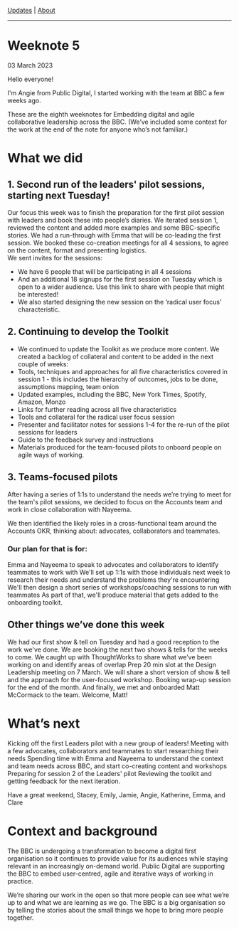 [Updates](/updates/index.html) | [About](/about/index.html)

----

# Weeknote 5
03 March 2023


Hello everyone!

I'm Angie from Public Digital, I started working with the team at BBC a few weeks ago. 

These are the eighth weeknotes for Embedding digital and agile collaborative leadership across the BBC. (We’ve included some context for the work at the end of the note for anyone who’s not familiar.)

# What we did

## 1. Second run of the leaders' pilot sessions, starting next Tuesday!

Our focus this week was to finish the preparation for the first pilot session with leaders and book these into people’s diaries.
We iterated session 1, reviewed the content and added more examples and some BBC-specific stories. 
We had a run-through with Emma that will be co-leading the first session. We booked these co-creation meetings for all 4 sessions, to agree on the content, format and presenting logistics.   
We sent invites for the sessions: 
- We have 6 people that will be participating in all 4 sessions
- And an additional 18 signups for the first session on Tuesday which is open to a wider audience. Use this link to share with people that might be interested!
- We also started designing the new session on the ‘radical user focus’ characteristic.

## 2. Continuing to develop the Toolkit 

- We continued to update the Toolkit as we produce more content. We created a backlog of collateral and content to be added in the next couple of weeks:
- Tools, techniques and approaches for all five characteristics covered in session 1 - this includes the hierarchy of outcomes, jobs to be done, assumptions mapping, team onion
- Updated examples, including the BBC, New York Times, Spotify, Amazon, Monzo
- Links for further reading across all five characteristics
- Tools and collateral for the radical user focus session
- Presenter and facilitator notes for sessions 1-4 for the re-run of the pilot sessions for leaders
- Guide to the feedback survey and instructions
- Materials produced for the team-focused pilots to onboard people on agile ways of working.


## 3. Teams-focused pilots

After having a series of 1:1s to understand the needs we’re trying to meet for the team's pilot sessions, we decided to focus on the Accounts team and work in close collaboration with Nayeema. 

We then identified the likely roles in a cross-functional team around the Accounts OKR, thinking about: advocates, collaborators and teammates. 

### Our plan for that is for:
Emma and Nayeema to speak to advocates and collaborators to identify teammates to work with
We'll set up 1:1s with those individuals next week to research their needs and understand the problems they're encountering
We'll then design a short series of workshops/coaching sessions to run with teammates
As part of that, we'll produce material that gets added to the onboarding toolkit.

## Other things we’ve done this week

We had our first show & tell on Tuesday and had a good reception to the work we've done. We are booking the next two shows & tells for the weeks to come. 
We caught up with ThoughtWorks to share what we’ve been working on and identify areas of overlap
Prep 20 min slot at the Design Leadership meeting on 7 March. We will share a short version of show & tell and the approach for the user-focused workshop. 
Booking wrap-up session for the end of the month. 
And finally, we met and onboarded Matt McCormack to the team. Welcome, Matt!

# What’s next
Kicking off the first Leaders pilot with a new group of leaders!
Meeting with a few advocates, collaborators and teammates to start researching their needs
Spending time with Emma and Nayeema to understand the context and team needs across BBC, and start co-creating content and workshops 
Preparing for session 2 of the Leaders' pilot
Reviewing the toolkit and getting feedback for the next iteration. 

Have a great weekend,
Stacey, Emily, Jamie, Angie, Katherine, Emma, and Clare

# Context and background

The BBC is undergoing a transformation to become a digital first organisation so it continues to provide value for its audiences while staying relevant in an increasingly on-demand world. Public Digital are supporting the BBC to embed user-centred, agile and iterative ways of working in practice.

We’re sharing our work in the open so that more people can see what we’re up to and what we are learning as we go. The BBC is a big organisation so by telling the stories about the small things we hope to bring more people together.
